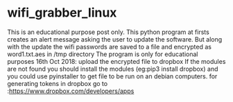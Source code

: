 # wifi_grabber_linux
This is an educational purpose post only.
This python program at firsts creates an alert message asking the user to update the software. But along with the update the wifi passwords are saved to a file and encrypted as word1.txt.aes in /tmp directory
The program is only for educational purposes
16th Oct 2018: upload the encrypted file to dropbox
If the modules are not found you should install the modules (eg:pip3 install dropbox) and you could use pyinstaller to get file to be run on an debian computers.
for generating tokens in dropbox go to :https://www.dropbox.com/developers/apps
